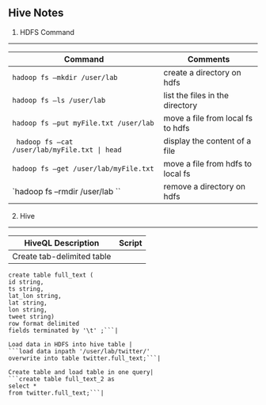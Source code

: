 ## Hive Notes

1. HDFS Command
---

Command|Comments|
 ----------- | ----------- |
`hadoop fs –mkdir /user/lab `| create a directory on hdfs|
`hadoop fs –ls /user/lab `| list the files in the directory
`hadoop fs –put myFile.txt /user/lab `| move a file from local fs to hdfs|
<code> hadoop fs –cat /user/lab/myFile.txt &#124; head </code>| display the content of a file|
`hadoop fs –get /user/lab/myFile.txt `| move a file from hdfs to local fs|
`hadoop fs –rmdir /user/lab ``| remove a directory on hdfs|

2. Hive
---

HiveQL Description | Script|
 ----------- | ----------- |
Create tab-delimited table|
```
create table full_text (
id string,
ts string,
lat_lon string,
lat string,
lon string,
tweet string)
row format delimited
fields terminated by '\t' ;```|

Load data in HDFS into hive table |
```load data inpath '/user/lab/twitter/'
overwrite into table twitter.full_text;```|

Create table and load table in one query|
```create table full_text_2 as
select *
from twitter.full_text;```|
